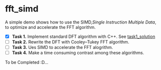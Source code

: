 # fft_simd
A simple demo shows how to use the SIMD,*Single Instruction Multiple Data*, to optimize and accelerate the FFT algorithm.

- [x] **Task 1.** Implement standard DFT algorithm with C++. See [task1_solution]()
- [ ] **Task 2.** Rewrite the DFT with Cooley–Tukey FFT algorithm.
- [ ] **Task 3.** Ues SIMD to accelerate the FFT alogrithm.
- [ ] **Task 4.** Make a time consuming contrast among these algorithms.

To be Completed :D...
